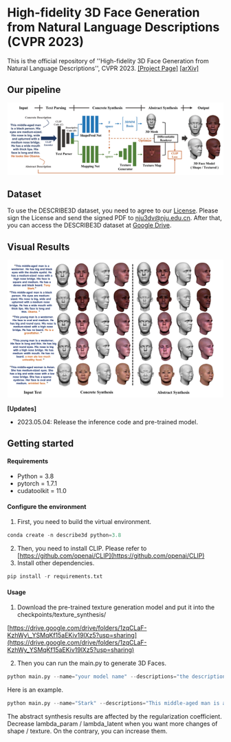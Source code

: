 # 
# High-fidelity 3D Face Generation from Natural Language Descriptions (CVPR 2023)
This is the official repository of ''High-fidelity 3D Face Generation from Natural Language Descriptions'', CVPR 2023. [\[Project Page\]](https://mhwu2017.github.io/) [\[arXiv\]](https://arxiv.org/pdf/2305.03302.pdf)

## Our pipeline
![image](images/4H6N9K0WdiC6cfKQtEMepnc6fKrtU5bdL_Bs3oB8Yrs.png)

## Dataset
To use the DESCRIBE3D dataset, you need to agree to our [License](./images/Describe3D_Dataset_License_Agreement.docx). Please sign the License and send the signed PDF to <nju3dv@nju.edu.cn>.
After that, you can access the DESCRIBE3D dataset at [Google Drive](https://drive.google.com/file/d/1vmGCJFMAqqeH3aNNqSu3ZHxJs1FZbVBp/view?usp=drive_link).

## Visual Results
![image](images/mvoaaJPwWkVBGaVbY1ru6hbIIP9OkJiFYLKCCS65Sjk.png)

**\[Updates\]**

* 2023.05.04: Release the inference code and pre-trained model.

## Getting started
#### Requirements
* Python = 3.8
* pytorch = 1.7.1
* cudatoolkit = 11.0

#### Configure the environment
1. First, you need to build the virtual environment.

```python
conda create -n describe3d python=3.8
```
2. Then, you need to install CLIP. Please refer to [https://github.com/openai/CLIP](https://github.com/openai/CLIP)
3. Install other dependencies.

```python
pip install -r requirements.txt
```
#### Usage
1. Download the pre-trained texture generation model and put it into the checkpoints/texture\_synthesis/

[https://drive.google.com/drive/folders/1zqCLaF-KzhWy\_YSMqKf15aEKiv19lXz5?usp=sharing](https://drive.google.com/drive/folders/1zqCLaF-KzhWy_YSMqKf15aEKiv19lXz5?usp=sharing)

2. Then you can run the main.py to generate 3D Faces.

```python
python main.py --name="your model name" --descriptions="the description of the face you want to generate." --prompt="the abstract descriptions"
```
Here is an example.

```python
python main.py --name="Stark" --descriptions="This middle-aged man is a westerner. He has big and black eyes with the double eyelid. He has a medium-sized nose with a high nose bridge. His face is square and medium. He has a dense and black beard." --prompt="Tony Stark." --lambda_latent=0.0003 --lambda_param=3
```
The abstract synthesis results are affected by the regularization coefficient. Decrease lambda\_param / lambda\_latent when you want more changes of shape / texture. On the contrary, you can increase them.

